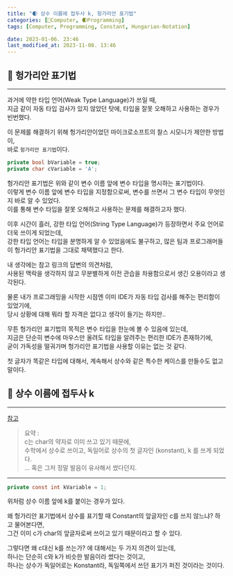 ```yaml
---
title: "🌒 상수 이름에 접두사 k, 헝가리안 표기법"
categories: [💫Computer, 🌒Programming]
tags: [Computer, Programming, Constant, Hungarian-Notation]

date: 2023-01-06. 23:46
last_modified_at: 2023-11-08. 13:46
---
```


## 💫 헝가리안 표기법

---

과거에 약한 타입 언어(Weak Type Language)가 쓰일 때,  
지금 같이 자동 타입 검사가 있지 않았던 탓에, 타입을 잘못 오해하고 사용하는 경우가 빈번했다.  

이 문제를 해결하기 위해 헝가리안이었던 마이크로소프트의 찰스 시모니가 제안한 방법이,  
바로 `헝가리안 표기법`이다.  

```cs
private bool bVariable = true;
private char cVariable = 'A';
```

헝가리안 표기법은 위와 같이 변수 이름 앞에 변수 타입을 명시하는 표기법이다.  
이렇게 변수 이름 앞에 변수 타입을 지정함으로써, 변수를 쓰면서 그 변수 타입이 무엇인지 바로 알 수 있었다.  
이를 통해 변수 타입을 잘못 오해하고 사용하는 문제를 해결하고자 했다.  

이후 시간이 흘러, 강한 타입 언어(String Type Language)가 등장하면서 주요 언어로 더욱 쓰이게 되었는데,  
강한 타입 언어는 타입을 분명하게 알 수 있었음에도 불구하고, 많은 팀과 프로그래머들이 헝가리안 표기법을 그대로 채택했다고 한다.  

내 생각에는 참고 링크의 답변의 의견처럼,  
사용된 맥락을 생각하지 않고 무분별하게 이전 관습을 차용함으로서 생긴 오용이라고 생각된다.  

물론 내가 프로그래밍을 시작한 시점엔 이미 IDE가 자동 타입 검사를 해주는 편리함이 있었기에,  
당시 상황에 대해 뭐라 할 자격은 없다고 생각이 들기는 하지만..

무튼 헝가리안 표기법의 목적은 변수 타입을 한눈에 볼 수 있음에 있는데,  
지금은 단순히 변수에 마우스만 올려도 타입을 알려주는 편리한 IDE가 존재하기에,  
굳이 가독성을 떨궈가며 헝가리안 표기법을 사용할 이유는 없는 것 같다.  

첫 글자가 똑같은 타입에 대해서, 계속해서 상수와 같은 특수한 케이스를 만들수도 없고 말이다.  

## 💫 상수 이름에 접두사 k

---

[참고](https://stackoverflow.com/questions/5016622/where-does-the-k-prefix-for-constants-come-from)

> 요약 :  
> c는 char의 약자로 이미 쓰고 있기 때문에,  
> 수학에서 상수로 쓰이고, 독일어로 상수의 첫 글자인 (konstant), k 를 쓰게 되었다.  
> ... 혹은 그저 정말 발음이 유사해서 썼다던지.  

---

```cs
private const int kVariable = 1;
```

위처럼 상수 이름 앞에 k를 붙이는 경우가 있다.  

왜 헝가리안 표기법에서 상수를 표기할 때 Constant의 앞글자인 c를 쓰지 않느냐? 하고 물어본다면,  
그건 이미 c가 char의 앞글자로써 쓰이고 있기 때문이라고 할 수 있다.  

그렇다면 왜 c대신 k를 쓰는가? 에 대해서는 두 가지 의견이 있는데,  
하나는 단순히 c와 k가 비슷한 발음이라 썼다는 것이고,  
하나는 상수가 독일어로는 Konstant라, 독일쪽에서 쓰던 표기가 퍼진 것이라는 것이다.  
